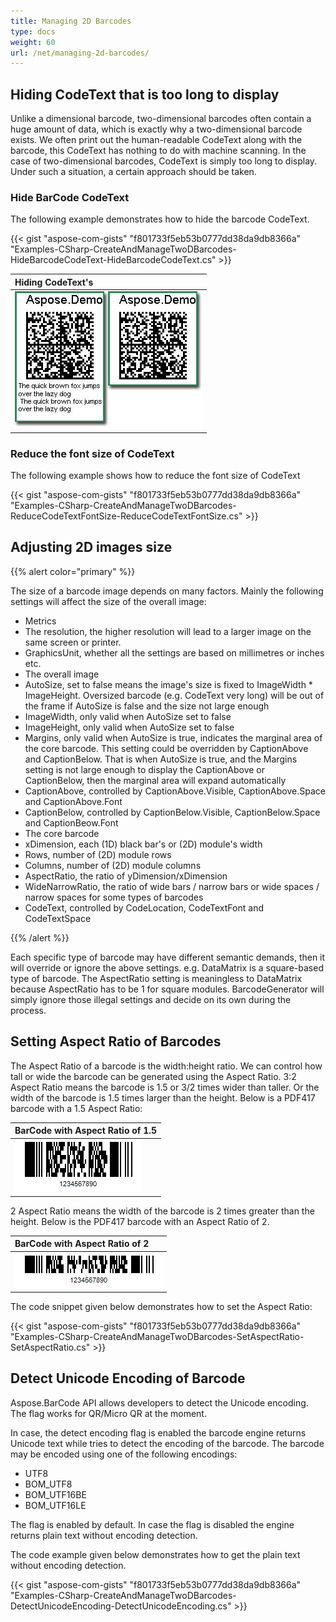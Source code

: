 ```yaml
---
title: Managing 2D Barcodes
type: docs
weight: 60
url: /net/managing-2d-barcodes/
---
```


## **Hiding CodeText that is too long to display**
Unlike a dimensional barcode, two-dimensional barcodes often contain a huge amount of data, which is exactly why a two-dimensional barcode exists. We often print out the human-readable CodeText along with the barcode, this CodeText has nothing to do with machine scanning. In the case of two-dimensional barcodes, CodeText is simply too long to display. Under such a situation, a certain approach should be taken.
### **Hide BarCode CodeText**
The following example demonstrates how to hide the barcode CodeText.

{{< gist "aspose-com-gists" "f801733f5eb53b0777dd38da9db8366a" "Examples-CSharp-CreateAndManageTwoDBarcodes-HideBarcodeCodeText-HideBarcodeCodeText.cs" >}}

|**Hiding CodeText's**|
| :- |
|![todo:image_alt_text](managing-2d-barcodes_1.jpg)|
### **Reduce the font size of CodeText**
The following example shows how to reduce the font size of CodeText

{{< gist "aspose-com-gists" "f801733f5eb53b0777dd38da9db8366a" "Examples-CSharp-CreateAndManageTwoDBarcodes-ReduceCodeTextFontSize-ReduceCodeTextFontSize.cs" >}}
## **Adjusting 2D images size**
{{% alert color="primary" %}} 

The size of a barcode image depends on many factors. Mainly the following settings will affect the size of the overall image:

- Metrics
- The resolution, the higher resolution will lead to a larger image on the same screen or printer.
- GraphicsUnit, whether all the settings are based on millimetres or inches etc.
- The overall image
- AutoSize, set to false means the image's size is fixed to ImageWidth * ImageHeight. Oversized barcode (e.g. CodeText very long) will be out of the frame if AutoSize is false and the size not large enough
- ImageWidth, only valid when AutoSize set to false
- ImageHeight, only valid when AutoSize set to false
- Margins, only valid when AutoSize is true, indicates the marginal area of the core barcode. This setting could be overridden by CaptionAbove and CaptionBelow. That is when AutoSize is true, and the Margins setting is not large enough to display the CaptionAbove or CaptionBelow, then the marginal area will expand automatically
- CaptionAbove, controlled by CaptionAbove.Visible, CaptionAbove.Space and CaptionAbove.Font
- CaptionBelow, controlled by CaptionBelow.Visible, CaptionBelow.Space and CaptionBeow.Font
- The core barcode
- xDimension, each (1D) black bar's or (2D) module's width
- Rows, number of (2D) module rows
- Columns, number of (2D) module columns
- AspectRatio, the ratio of yDimension/xDimension
- WideNarrowRatio, the ratio of wide bars / narrow bars or wide spaces / narrow spaces for some types of barcodes
- CodeText, controlled by CodeLocation, CodeTextFont and CodeTextSpace

{{% /alert %}} 

Each specific type of barcode may have different semantic demands, then it will override or ignore the above settings. e.g. DataMatrix is a square-based type of barcode. The AspectRatio setting is meaningless to DataMatrix because AspectRatio has to be 1 for square modules. BarcodeGenerator will simply ignore those illegal settings and decide on its own during the process.
## **Setting Aspect Ratio of Barcodes**
The Aspect Ratio of a barcode is the width:height ratio. We can control how tall or wide the barcode can be generated using the Aspect Ratio. 3:2 Aspect Ratio means the barcode is 1.5 or 3/2 times wider than taller. Or the width of the barcode is 1.5 times larger than the height. Below is a PDF417 barcode with a 1.5 Aspect Ratio:

|**BarCode with Aspect Ratio of 1.5**|
| :- |
|![todo:image_alt_text](managing-2d-barcodes_2.png)|
2 Aspect Ratio means the width of the barcode is 2 times greater than the height. Below is the PDF417 barcode with an Aspect Ratio of 2.

|**BarCode with Aspect Ratio of 2**|
| :- |
|![todo:image_alt_text](managing-2d-barcodes_3.png)|
The code snippet given below demonstrates how to set the Aspect Ratio:

{{< gist "aspose-com-gists" "f801733f5eb53b0777dd38da9db8366a" "Examples-CSharp-CreateAndManageTwoDBarcodes-SetAspectRatio-SetAspectRatio.cs" >}}

## **Detect Unicode Encoding of Barcode**
Aspose.BarCode API allows developers to detect the Unicode encoding. The flag works for QR/Micro QR at the moment.

In case, the detect encoding flag is enabled the barcode engine returns Unicode text while tries to detect the encoding of the barcode. The barcode may be encoded using one of the following encodings:

- UTF8
- BOM_UTF8
- BOM_UTF16BE
- BOM_UTF16LE

The flag is enabled by default. In case the flag is disabled the engine returns plain text without encoding detection.

The code example given below demonstrates how to get the plain text without encoding detection.

{{< gist "aspose-com-gists" "f801733f5eb53b0777dd38da9db8366a" "Examples-CSharp-CreateAndManageTwoDBarcodes-DetectUnicodeEncoding-DetectUnicodeEncoding.cs" >}}
